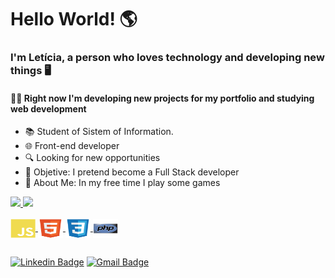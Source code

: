 # Hello World! 🌎

### I'm Letícia, a person who loves technology and developing new things 🖥️

#### 👩‍🎓 Right now I'm developing new projects for my portfolio and studying web development

- 📚 Student of Sistem of Information.
- 🌐 Front-end developer
- 🔍 Looking for new opportunities
- 🎯 Objetive: I pretend become a Full Stack developer
- 💬 About Me: In my free time I play some games

<div>
  <a href="https://github.com/leticiacristinaa">
  <img height="180em" src="https://github-readme-stats.vercel.app/api?username=leticiacristinaa&show_icons=true&theme=tokyonight")/>
  <img height="180em" src="https://github-readme-stats.vercel.app/api/top-langs/?username=leticiacristinaa&layout=compact&langs_count=7&theme=tokyonight"/>
</div>


<div style="display: inline_block"><br>
  <img align="center" alt="js" height="30" width="40" src="https://raw.githubusercontent.com/devicons/devicon/master/icons/javascript/javascript-plain.svg">
  <img align="center" alt="HTML" height="30" width="40" src="https://raw.githubusercontent.com/devicons/devicon/master/icons/html5/html5-original.svg">
  <img align="center" alt="CSS" height="30" width="40" src="https://raw.githubusercontent.com/devicons/devicon/master/icons/css3/css3-original.svg">
	 <img align="center" alt="CSS" height="30" width="40" src="https://raw.githubusercontent.com/devicons/devicon/master/icons/php/php-original.svg">
</div>

##

[![Linkedin Badge](https://img.shields.io/badge/-LinkedIn-blue?style=flat-square&logo=Linkedin&logoColor=white&link=https://www.linkedin.com/in/letícia-cristina-851b31183/)](https://www.linkedin.com/in/letícia-cristina-851b31183/)  [![Gmail Badge](https://img.shields.io/badge/-Gmail-c14438?style=flat-square&logo=Gmail&logoColor=white&link=mailtoleticiacristinadossantos123@gmail.com)](mailto:leticiacristinadossantos123@gmail.com)




